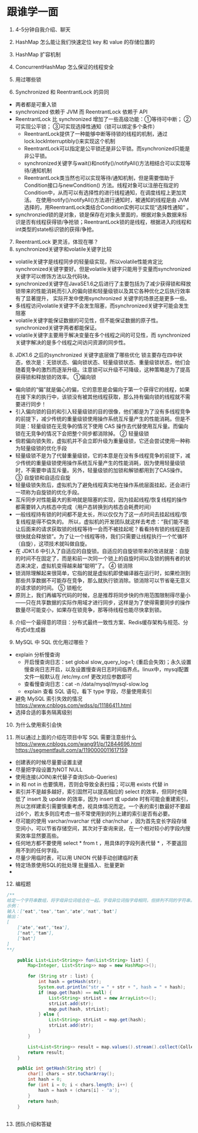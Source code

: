 # 跟谁学一面
1. 4-5分钟自我介绍、聊天

2. HashMap 怎么能让我们快速定位 key 和 value 的存储位置的

3. HashMap 扩容机制

4. ConcurrentHashMap 怎么保证的线程安全

5. 用过哪些锁

6. Synchronized 和 ReentrantLock 的异同
- 两者都是可重⼊锁
- synchronized 依赖于 JVM ⽽ ReentrantLock 依赖于 API
- ReentrantLock ⽐ synchronized 增加了⼀些⾼级功能：①等待可中断； ②可实现公平锁； ③可实现选择性通知（锁可以绑定多个条件）
	- ReentrantLock提供了⼀种能够中断等待锁的线程的机制，通过lock.lockInterruptibly()来实现这个机制
	- ReentrantLock可以指定是公平锁还是⾮公平锁。⽽synchronized只能是⾮公平锁。
	- synchronized关键字与wait()和notify()/notifyAll()⽅法相结合可以实现等待/通知机制
	- ReentrantLock类当然也可以实现等待/通知机制，但是需要借助于Condition接⼝与newCondition() ⽅法。线程对象可以注册在指定的Condition中，从⽽可以有选择性的进⾏线程通知，在调度线程上更加灵活。 在使⽤notify()/notifyAll()⽅法进⾏通知时，被通知的线程是由 JVM 选择的，⽤ReentrantLock类结合Condition实例可以实现“选择性通知” 。
- synchronzied锁的是对象，锁是保存在对象头里面的，根据对象头数据来标识是否有线程获得锁/争抢锁；ReentrantLock锁的是线程，根据进入的线程和int类型的state标识锁的获得/争抢。

7. ReentrantLock 更灵活，体现在哪？
8. synchronized关键字和volatile关键字⽐较 
- volatile关键字是线程同步的轻量级实现，所以volatile性能肯定⽐synchronized关键字要好。但是volatile关键字只能⽤于变量⽽synchronized关键字可以修饰⽅法以及代码块。
- synchronized关键字在JavaSE1.6之后进⾏了主要包括为了减少获得锁和释放锁带来的性能消耗⽽引⼊的偏向锁和轻量级锁以及其它各种优化之后执⾏效率有了显著提升， 实际开发中使⽤synchronized 关键字的场景还是更多⼀些。
- 多线程访问volatile关键字不会发⽣阻塞，⽽synchronized关键字可能会发⽣阻塞
- volatile关键字能保证数据的可⻅性，但不能保证数据的原⼦性。 synchronized关键字两者都能保证。
- volatile关键字主要⽤于解决变量在多个线程之间的可⻅性，⽽ synchronized关键字解决的是多个线程之间访问资源的同步性。


8.  JDK1.6 之后的synchronized 关键字底层做了哪些优化
锁主要存在四中状态，依次是：无锁状态、偏向锁状态、轻量级锁状态、重量级锁状态，他们会随着竞争的激烈而逐渐升级。注意锁可以升级不可降级，这种策略是为了提高获得锁和释放锁的效率。
①偏向锁
- 偏向锁的“偏”就是偏心的偏，它的意思是会偏向于第一个获得它的线程，如果在接下来的执行中，该锁没有被其他线程获取，那么持有偏向锁的线程就不需要进行同步！
- 引入偏向锁的目的和引入轻量级锁的目的很像，他们都是为了没有多线程竞争的前提下，减少传统的重量级锁使用操作系统互斥量产生的性能消耗。但是不同是：轻量级锁在无竞争的情况下使用 CAS 操作去代替使用互斥量。而偏向锁在无竞争的情况下会把整个同步都消除掉。
② 轻量级锁
- 倘若偏向锁失败，虚拟机并不会立即升级为重量级锁，它还会尝试使用一种称为轻量级锁的优化手段
- 轻量级锁不是为了代替重量级锁，它的本意是在没有多线程竞争的前提下，减少传统的重量级锁使用操作系统互斥量产生的性能消耗，因为使用轻量级锁时，不需要申请互斥量。另外，轻量级锁的加锁和解锁都用到了CAS操作。
③  自旋锁和自适应自旋
- 轻量级锁失败后，虚拟机为了避免线程真实地在操作系统层面挂起，还会进行一项称为自旋锁的优化手段。
- 互斥同步对性能最大的影响就是阻塞的实现，因为挂起线程/恢复线程的操作都需要转入内核态中完成（用户态转换到内核态会耗费时间）
- 一般线程持有锁的时间都不是太长，所以仅仅为了这一点时间去挂起线程/恢复线程是得不偿失的。 所以，虚拟机的开发团队就这样去考虑：“我们能不能让后面来的请求获取锁的线程等待一会而不被挂起呢？看看持有锁的线程是否很快就会释放锁”。为了让一个线程等待，我们只需要让线程执行一个忙循环（自旋），这项技术就叫做自旋。
- 在 JDK1.6 中引入了自适应的自旋锁。自适应的自旋锁带来的改进就是：自旋的时间不在固定了，而是和前一次同一个锁上的自旋时间以及锁的拥有者的状态来决定，虚拟机变得越来越“聪明”了。
④ 锁消除
- 锁消除理解起来很简单，它指的就是虚拟机即使编译器在运行时，如果检测到那些共享数据不可能存在竞争，那么就执行锁消除。锁消除可以节省毫无意义的请求锁的时间。
⑤ 锁粗化
- 原则上，我们再编写代码的时候，总是推荐将同步快的作用范围限制得尽量小——只在共享数据的实际作用域才进行同步，这样是为了使得需要同步的操作数量尽可能变小，如果存在锁竞争，那等待线程也能尽快拿到锁。

8. 介绍一个最得意的项目：分布式最终一致性方案、Redis缓存架构与规范、分布式id生成器

9. MySQL 中 SQL 优化用过哪些？
- explain 分析慢查询
	- 开启慢查询日志：set global slow_query_log=1; (重启会失效)；永久设置慢查询日志开启，以及设置慢查询日志时间临界点。linux中，mysql配置文件一般默认在 /etc/my.cnf 更改对应参数即可
	- 查看慢查询日志：cat -n /data/mysql/mysql-slow.log
	- explain 查看 SQL 语句，看下 type 字段，尽量使用索引
- 避免 MySQL 索引失效的情况  https://www.cnblogs.com/wdss/p/11186411.html
- 选择合适的事务隔离级别

10. 为什么使用索引会快

11. 所以通过上面的介绍在项目中写 SQL 需要注意些什么
https://www.cnblogs.com/wang91/p/12844696.html
https://segmentfault.com/a/1190000011617159

- 创建表的时候尽量要设置主键
- 尽量把字段设置为NOT NULL
- 使用连接(JOIN)来代替子查询(Sub-Queries)
- in 和 not in 也要慎用，否则会导致全表扫描；可以用 exists 代替 in
- 索引并不是越多越好，索引固然可以提高相应的 select 的效率，但同时也降低了 insert 及 update 的效率，因为 insert 或 update 时有可能会重建索引，所以怎样建索引需要慎重考虑，视具体情况而定。一个表的索引数最好不要超过6个，若太多则应考虑一些不常使用到的列上建的索引是否有必要。
- 尽可能的使用 varchar/nvarchar 代替 char/nchar ，因为首先变长字段存储空间小，可以节省存储空间，其次对于查询来说，在一个相对较小的字段内搜索效率显然要高些。
- 任何地方都不要使用 select * from t ，用具体的字段列表代替 * ，不要返回用不到的任何字段。 
- 尽量少用临时表，可以用 UNION 代替手动创建临时表
- 特定场景使用SQL的批处理  批量插入、批量更新
- 

12. 编程题
```java
/**
给定一个字符串数组，将字母异位词组合在一起。字母异位词指字母相同，但排列不同的字符串。
示例：
输入：["eat","tea","tan","ate","nat","bat"]
输出：
[
    ["ate","eat","tea"],
    ["nat","tam"],
    ["bat"]
]
**/

    public List<List<String>> fun(List<String> list) {
        Map<Integer, List<String>> map = new HashMap<>();

        for (String str : list) {
            int hash = getHash(str);
            System.out.println("str = " + str + ", hash = " + hash);
            if (map.get(hash) == null) {
                List<String> strList = new ArrayList<>();
                strList.add(str);
                map.put(hash, strList);
            } else {
                List<String> strList = map.get(hash);
                strList.add(str);
            }
        }

        List<List<String>> result = map.values().stream().collect(Collectors.toList());
        return result;
    }

    public int getHash(String str) {
        char[] chars = str.toCharArray();
        int hash = 0;
        for (int i = 0; i < chars.length; i++) {
            hash = hash + (chars[i] - 'a');
        }
        return hash;
    }
    
```

13. 团队介绍和答疑